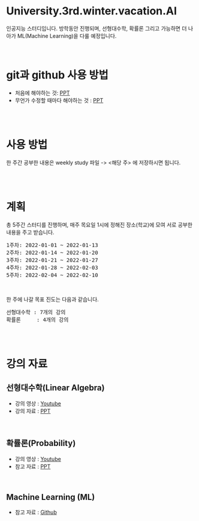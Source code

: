 # University.3rd.winter.vacation.AI
인공지능 스터디입니다. 방학동안 진행되며, 선형대수학, 확률론 그리고 가능하면 더 나아가 ML(Machine Learning)을 다룰 예정입니다.     
<br>
<br>


# git과 github 사용 방법
* 처음에 해야하는 것: <a href="https://view.officeapps.live.com/op/view.aspx?src=https%3A%2F%2Fraw.githubusercontent.com%2FKwangryeolPark%2FUniversity.3rd.winter.vacation.AI%2F%25EB%25B0%2595%25EA%25B4%2591%25EB%25A0%25AC%2Fgit_github%2F%25EC%25B2%2598%25EC%259D%258C%25EC%2597%2590%2520%25ED%2595%25B4%25EC%2595%25BC%25ED%2595%2598%25EB%258A%2594%2520%25EA%25B2%2583%2FProgress.pptx&wdOrigin=BROWSELINK">PPT</a>
* 무언가 수정할 때마다 해야하는 것 : <a href="https://github.com/KwangryeolPark/University.3rd.winter.vacation.AI/raw/master/git_github/%EB%AC%B4%EC%96%B8%EA%B0%80%20%EC%88%98%EC%A0%95%ED%95%A0%20%EB%95%8C%EB%A7%88%EB%8B%A4%20%ED%95%B4%EC%95%BC%ED%95%98%EB%8A%94%20%EA%B2%83/Progress.pptx">PPT</a>

<br>
<br>

# 사용 방법
한 주간 공부한 내용은 weekly study 파일 -> <해당 주> 에 저장하시면 됩니다.

<br>
<br>

# 계획
총 5주간 스터디를 진행하며, 매주 목요일 1시에 정해진 장소(학교)에 모여 서로 공부한 내용을 주고 받습니다.
<br>
<pre>
1주차: 2022-01-01 ~ 2022-01-13     
2주차: 2022-01-14 ~ 2022-01-20     
3주차: 2022-01-21 ~ 2022-01-27     
4주차: 2022-01-28 ~ 2022-02-03     
5주차: 2022-02-04 ~ 2022-02-10     
</pre>
<br>

한 주에 나갈 목표 진도는 다음과 같습니다.     
<pre>
선형대수학 : 7개의 강의     
확률론     : 4개의 강의     
</pre>
<br>
<br>

# 강의 자료
## 선형대수학(Linear Algebra)
* 강의 영상 : <a href="https://www.youtube.com/watch?v=ZK3O402wf1c&list=PL49CF3715CB9EF31D&index=1">Youtube</a>     
* 강의 자료 : <a href="https://github.com/KwangryeolPark/University.3rd.winter.vacation.AI/blob/KwangryeolPark/%EC%84%A0%ED%98%95%EB%8C%80%EC%88%98%ED%95%99%20%EC%9E%90%EB%A3%8C/%EA%B0%95%EC%9D%98%20%EC%9E%90%EB%A3%8C.pdf">PPT</a>     
<br>

## 확률론(Probability)
* 강의 영상 : <a href="https://www.youtube.com/watch?v=1uW3qMFA9Ho&list=PLUl4u3cNGP60hI9ATjSFgLZpbNJ7myAg6">Youtube</a>
* 참고 자료 : <a href="https://github.com/KwangryeolPark/University.3rd.winter.vacation.AI/blob/KwangryeolPark/%ED%99%95%EB%A5%A0%EB%A1%A0%20%EC%9E%90%EB%A3%8C/%EC%B0%B8%EA%B3%A0%20%EC%9E%90%EB%A3%8C.pdf">PPT</a>
<br>

## Machine Learning (ML)
* 참고 자료 : <a href="https://github.com/floodsung/Deep-Learning-Papers-Reading-Roadmap">Github</a>
